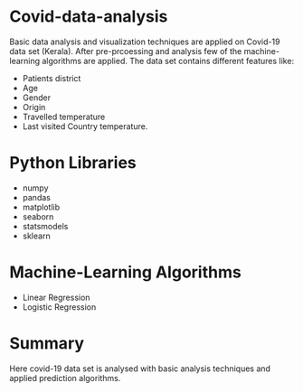 # Covid-data-analysis
Basic data analysis and visualization techniques are applied on Covid-19 data set (Kerala). After pre-prcoessing and analysis few of the machine-learning algorithms are applied. 
The data set contains different features like:
* Patients district
* Age
* Gender
* Origin
* Travelled temperature
* Last visited Country temperature. 
 
# Python Libraries
* numpy
* pandas
* matplotlib
* seaborn
* statsmodels
* sklearn
 
# Machine-Learning Algorithms
* Linear Regression
* Logistic Regression

# Summary
Here covid-19 data set is analysed with basic analysis techniques and applied prediction algorithms. 
